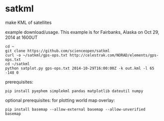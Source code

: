 satkml
======

make KML of satellites

example download/usage. This example is for Fairbanks, Alaska on Oct 29, 2014 at 1600UT
```
cd ~
git clone https://github.com/scienceopen/satkml
curl -o ~/satkml/gps-ops.txt http://celestrak.com/NORAD/elements/gps-ops.txt
cd ~/satkml
python satplot.py gps-ops.txt 2014-10-29T16:00:00Z -k out.kml -l 65 -148 0
```

prerequisites: 
```
pip install pyephem simplekml pandas matplotlib dateutil numpy
```

optional prerequisites: for plotting world map overlay:
```
pip install basemap --allow-external basemap --allow-unverified basemap
```
